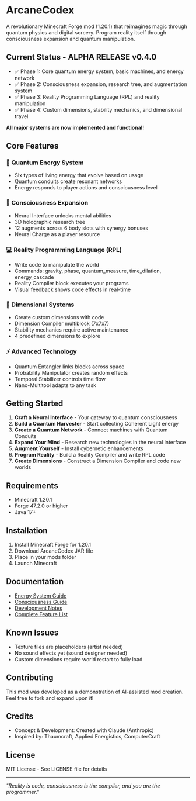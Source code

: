 # ArcaneCodex

A revolutionary Minecraft Forge mod (1.20.1) that reimagines magic through quantum physics and digital sorcery. Program reality itself through consciousness expansion and quantum manipulation.

## Current Status - ALPHA RELEASE v0.4.0
- ✅ Phase 1: Core quantum energy system, basic machines, and energy network
- ✅ Phase 2: Consciousness expansion, research tree, and augmentation system  
- ✅ Phase 3: Reality Programming Language (RPL) and reality manipulation
- ✅ Phase 4: Custom dimensions, stability mechanics, and dimensional travel

**All major systems are now implemented and functional!**

## Core Features

### 🔮 Quantum Energy System
- Six types of living energy that evolve based on usage
- Quantum conduits create resonant networks
- Energy responds to player actions and consciousness level

### 🧠 Consciousness Expansion
- Neural Interface unlocks mental abilities
- 3D holographic research tree
- 12 augments across 6 body slots with synergy bonuses
- Neural Charge as a player resource

### 💻 Reality Programming Language (RPL)
- Write code to manipulate the world
- Commands: gravity, phase, quantum_measure, time_dilation, energy_cascade
- Reality Compiler block executes your programs
- Visual feedback shows code effects in real-time

### 🌌 Dimensional Systems
- Create custom dimensions with code
- Dimension Compiler multiblock (7x7x7)
- Stability mechanics require active maintenance
- 4 predefined dimensions to explore

### ⚡ Advanced Technology
- Quantum Entangler links blocks across space
- Probability Manipulator creates random effects
- Temporal Stabilizer controls time flow
- Nano-Multitool adapts to any task

## Getting Started

1. **Craft a Neural Interface** - Your gateway to quantum consciousness
2. **Build a Quantum Harvester** - Start collecting Coherent Light energy
3. **Create a Quantum Network** - Connect machines with Quantum Conduits
4. **Expand Your Mind** - Research new technologies in the neural interface
5. **Augment Yourself** - Install cybernetic enhancements
6. **Program Reality** - Build a Reality Compiler and write RPL code
7. **Create Dimensions** - Construct a Dimension Compiler and code new worlds

## Requirements
- Minecraft 1.20.1
- Forge 47.2.0 or higher
- Java 17+

## Installation
1. Install Minecraft Forge for 1.20.1
2. Download ArcaneCodex JAR file
3. Place in your mods folder
4. Launch Minecraft

## Documentation
- [Energy System Guide](docs/ENERGY_SYSTEM_GUIDE.md)
- [Consciousness Guide](docs/CONSCIOUSNESS_GUIDE.md)
- [Development Notes](DEVELOPMENT_LOG.md)
- [Complete Feature List](ARCANECODEX_COMPLETE_SUMMARY.md)

## Known Issues
- Texture files are placeholders (artist needed)
- No sound effects yet (sound designer needed)
- Custom dimensions require world restart to fully load

## Contributing
This mod was developed as a demonstration of AI-assisted mod creation. Feel free to fork and expand upon it!

## Credits
- Concept & Development: Created with Claude (Anthropic)
- Inspired by: Thaumcraft, Applied Energistics, ComputerCraft

## License
MIT License - See LICENSE file for details

---

*"Reality is code, consciousness is the compiler, and you are the programmer."*